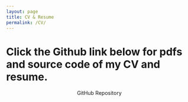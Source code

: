```yaml
---
layout: page
title: CV & Resume
permalink: /CV/
---
```


# Click the Github link below for pdfs and source code of my CV and resume.

<center>GitHub Repository
<a href="https://github.com/tylerhether/CV"><p><i class="fa fa-github"></i></p></a>

<!-- <div class="intro"><br>
  <p>
 <a href="https://www.facebook.com/tyler.hether"><i class="fa fa-facebook"></i></a>
 &nbsp; &nbsp; &nbsp;
 <a href="http://github.com/tylerhether"><i class="fa fa-github"></i></a>
 &nbsp; &nbsp; &nbsp;
 <a href="https://twitter.com/tylerhether"><i class="fa fa-twitter"></i></a>
 &nbsp; &nbsp; &nbsp;
 <a href="https://www.flickr.com/photos/126551691@N02"><i class="fa fa-flickr"></i></a>
 </p>
</div> -->
